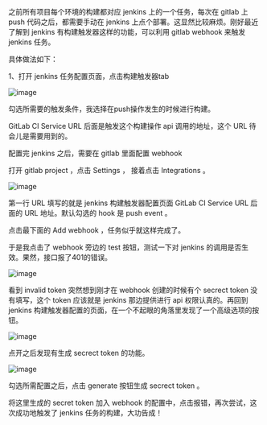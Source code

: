 之前所有项目每个环境的构建都对应 jenkins 上的一个任务，每次在 gitlab 上 push 代码之后，都需要手动在 jenkins 上点个部署。这显然比较麻烦。刚好最近了解到 jenkins 有构建触发器这样的功能，可以利用 gitlab webhook 来触发 jenkins 任务。

具体做法如下：

1、打开 jenkins 任务配置页面，点击构建触发器tab

![image](//qhyxpicoss.kujiale.com/2018/03/22/LKZ23RAKAIB4ARYEAAAAABI8_1966x1198.png)

勾选所需要的触发条件，我选择在push操作发生的时候进行构建。

GitLab CI Service URL 后面是触发这个构建操作 api 调用的地址，这个 URL 待会儿是需要用到的。

配置完 jenkins 之后，需要在 gitlab 里面配置 webhook

打开 gitlab project ，点击 Settings ， 接着点击 Integrations 。

![image]()

第一行 URL 填写的就是 jenkins 构建触发器配置页面 GitLab CI Service URL 后面的 URL 地址。默认勾选的 hook 是 push event 。

点击最下面的 Add webhook ，任务似乎就这样完成了。

于是我点击了 webhook 旁边的 test 按钮，测试一下对 jenkins 的调用是否生效。果然，接口报了401的错误。

![image](//qhyxpicoss.kujiale.com/2018/03/23/LKZ23RAKAIB4ARYEAAAAABY8_1934x54.png)

看到 invalid token 突然想到刚才在 webhook 创建的时候有个 secrect token 没有填写，这个 token 应该就是 jenkins 那边提供进行 api 权限认真的。再回到 jenkins 构建触发器配置的页面，在一个不起眼的角落里发现了一个高级选项的按钮。

![image](//qhyxpicoss.kujiale.com/2018/03/23/LKZ23RAKAIB4ARYEAAAAABQ8_2140x1182.png)

点开之后发现有生成 secrect token 的功能。

![image](//qhyxpicoss.kujiale.com/2018/03/23/LKZZROQKAIB36X4SAAAAADY8_1808x592.png)

勾选所需配置之后，点击 generate 按钮生成 secrect token 。

将这里生成的 secret token 加入 webhook 的配置中，点击报错，再次尝试，这次成功地触发了 jenkins 任务的构建，大功告成！
